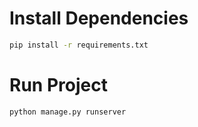 # Install Dependencies
```bash
pip install -r requirements.txt
```

# Run Project
```bash
python manage.py runserver
```
